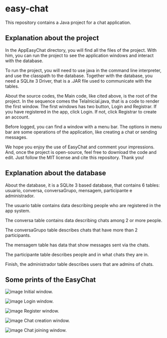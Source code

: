 # easy-chat
This repository contains a Java project for a chat application.

## Explanation about the project

In the AppEasyChat directory, you will find all the files of the project.
With him, you can run the project to see the application windows and
interact with the database.

To run the project, you will need to use java in the command line interpreter,
and use the classpath to the database. Together with the database, you need a 
SQLite 3 Driver, that is a .JAR file used to communicate with the tables.

About the source codes, the Main code, like cited above, is the root of the
project. In the sequence comes the TelaInicial.java, that is a code to render
the first window. The first windows has two button, Login and Registrar. If 
you have registered in the app, click Login. If not, click Registrar to create
an account.

Before logged, you can find a window with a menu bar. The options in menu bar
are some operations of the application, like creating a chat or sending messages.

We hope you enjoy the use of EasyChat and comment your impressions. And, once the
project is open-source, feel free to download the code and edit. Just follow the
MIT license and cite this repository. Thank you!

## Explanation about the database

About the database, it is a SQLite 3 based database, that contains 6
tables: usuario, conversa, conversaGrupo, mensagem, participante e
administrador.

The usuario table contains data describing people who are registered in
the app system. 

The conversa table contains data describing chats among 2 or more people.

The conversaGrupo table describes chats that have more than 2 participants.

The mensagem table has data that show messages sent via the chats.

The participante table describes people and in what chats they are in.

Finish, the administrador table describes users that are admins of chats.

## Some prints of the EasyChat

![image](https://user-images.githubusercontent.com/54182167/127801256-b88ce21b-0031-4106-a8ed-a8322d66982d.png)
Initial window.

![image](https://user-images.githubusercontent.com/54182167/127801311-a6939994-5e68-4172-b910-32f06a2bef11.png)
Login window.

![image](https://user-images.githubusercontent.com/54182167/127801348-b3e10fc4-47d9-4598-bdfc-0c83ba06519b.png)
Register window.

![image](https://user-images.githubusercontent.com/54182167/127801434-7fb1ae1a-0926-470c-922d-587a83ceec6a.png)
Chat creation window.

![image](https://user-images.githubusercontent.com/54182167/127801498-88e0de19-6c80-4efd-877b-c6836f0a9f4b.png)
Chat joining window.
